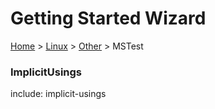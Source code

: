 # Getting Started Wizard

[Home](/docs/wiz/readme.md) > [Linux](pickide_Linux.md) > [Other](picktest_Linux_Other.md) > MSTest

### ImplicitUsings

include: implicit-usings
